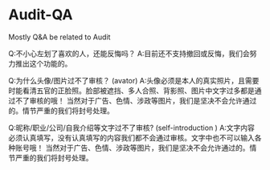 # Audit-QA
Mostly Q&amp;A be related to Audit

Q:不小心左划了喜欢的人，还能反悔吗？
A:目前还不支持撤回或反悔，我们会努力推出这个功能的。

Q:为什么头像/图片过不了审核？ (avator)
A:头像必须是本人的真实照片，且需要时能看清五官的正脸照。脸部被遮挡、多人合照、背影照、图片中文字过多都是通过不了审核的哦！ 当然对于广告、色情、涉政等图片，我们是坚决不会允许通过的。情节严重的我们将封号处理。

Q:昵称/职业/公司/自我介绍等文字过不了审核? (self-introduction )
A:文字内容必须认真填写，没有认真填写的内容我们都不会通过审核。文字中也不可以输入各种账号哦！ 当然对于广告、色情、涉政等图片，我们是坚决不会允许通过的。情节严重的我们将封号处理。
